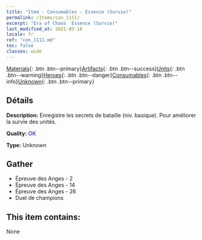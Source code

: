 ```yaml
---
title: "Item - Consumables - Essence (Survie)"
permalink: /Items/con_1111/
excerpt: "Era of Chaos  Essence (Survie)"
last_modified_at: 2021-03-18
locale: fr
ref: "con_1111.md"
toc: false
classes: wide
---
```

 [Materials](/fr/Items/){: .btn .btn--primary}[Artifacts](/fr/Items/Artifacts/){: .btn .btn--success}[Units](/fr/Items/Units/){: .btn .btn--warning}[Heroes](/fr/Items/Heroes/){: .btn .btn--danger}[Consumables](/fr/Items/Consumables/){: .btn .btn--info}[Unknown](/fr/Items/Unknown/){: .btn .btn--primary}

## Détails
 **Description:** Enregistre les secrets de bataille (niv. basique). Pour améliorer la survie des unités.

 **Quality:** <span style="color: #0000CD">OK</span>

 **Type:** Unknown

## Gather

*    Épreuve des Anges - 2 
*    Épreuve des Anges - 14 
*    Épreuve des Anges - 26 
*    Duel de champions 

## This item contains:

  None

